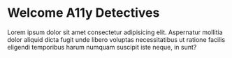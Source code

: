 # Welcome A11y Detectives

Lorem ipsum dolor sit amet consectetur adipisicing elit. Aspernatur mollitia dolor aliquid dicta fugit unde libero voluptas necessitatibus ut ratione facilis eligendi temporibus harum numquam suscipit iste neque, in sunt?
